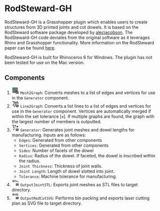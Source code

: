 # RodSteward-GH

RodSteward-GH is a Grasshopper plugin which enables users to create structures from 3D printed joints and cut dowels. It is based on the RodSteward software package developed by [alecjacobson](https://github.com/alecjacobson/). The RodSteward-GH code deviates from the original software as it leverages Rhino and Grasshopper functionality. More information on the RodSteward paper can be found [here](http://www.dgp.toronto.edu/projects/rodsteward/).

RodSteward-GH is built for Rhinoceros 6 for Windows. The plugin has not been tested for use on the Mac version.

## Components
1. ![](https://raw.githubusercontent.com/mishaelnuh/RodSteward-GH/master/icons/mesh.png) `Mesh2Graph`: Converts meshes to a list of edges and vertices for use in the `Generator` component.
2. ![](https://raw.githubusercontent.com/mishaelnuh/RodSteward-GH/master/icons/lines.png) `Line2Graph`: Converts a list lines to a list of edges and vertices for use in the `Generator` component. Vertices are automatically merged if within the set tolerance [`e`]. If multiple graphs are found, the graph with the largest number of members is outputted.
3. ![](https://raw.githubusercontent.com/mishaelnuh/RodSteward-GH/master/icons/generator.png) `Generator`: Generates joint meshes and dowel lengths for manufacturing. Inputs are as follows:
    - `Edges`: Generated from other components
    - `Vertices`: Generated from other components
    - `Sides`: Number of facets of the dowel
    - `Radius`: Radius of the dowel. If faceted, the dowel is inscribed within the radius.
    - `Joint Thickness`: Thickness of joint walls.
    - `Joint Length`: Length of dowel slotted into joint.
    - `Tolerance`: Machine tolerance for manufacturing.
4. ![](https://raw.githubusercontent.com/mishaelnuh/RodSteward-GH/master/icons/stl.png) `OutputJointSTL`: Exports joint meshes as STL files to target directory.
5. ![](https://raw.githubusercontent.com/mishaelnuh/RodSteward-GH/master/icons/svg.png) `OutputRodCutSVG`: Performs bin packing and exports laser cutting plan as SVG file to target directory.
